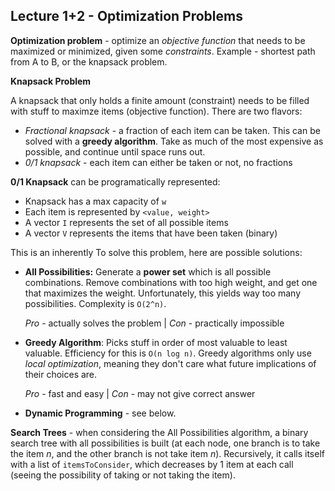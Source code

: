 ## Lecture 1+2 - Optimization Problems

**Optimization problem** - optimize an *objective function* that needs to be maximized or minimized, given some *constraints*. Example - shortest path from A to B, or the knapsack problem.



**Knapsack Problem**

A knapsack that only holds a finite amount (constraint) needs to be filled with stuff to maximze items (objective function). There are two flavors:

- *Fractional knapsack* - a fraction of each item can be taken. This can be solved with a **greedy algorithm**. Take as much of the most expensive as possible, and continue until space runs out.
- *0/1 knapsack* - each item can either be taken or not, no fractions

**0/1 Knapsack** can be programatically represented:

- Knapsack has a max capacity of `w`
- Each item is represented by `<value, weight>`
- A vector `I` represents the set of all possible items
- A vector `V` represents the items that have been taken (binary)

This is an inherently To solve this problem, here are possible solutions:

- **All Possibilities:** Generate a **power set** which is all possible combinations. Remove combinations with too high weight, and get one that maximizes the weight. Unfortunately, this yields way too many possibilities. Complexity is `O(2^n)`.

  *Pro* - actually solves the problem   |   *Con* - practically impossible

- **Greedy Algorithm**: Picks stuff in order of most valuable to least valuable. Efficiency for this is `O(n log n)`. Greedy algorithms only use *local optimization*, meaning they don't care what future implications of their choices are.

  *Pro* - fast and easy				|				*Con* - may not give correct answer

- **Dynamic Programming** - see below.

**Search Trees** - when considering the All Possibilities algorithm, a binary search tree with all possibilities is built (at each node, one branch is to take the item *n*, and the other branch is not take item *n*). Recursively, it calls itself with a list of `itemsToConsider`, which decreases by 1 item at each call (seeing the possibility of taking or not taking the item).





